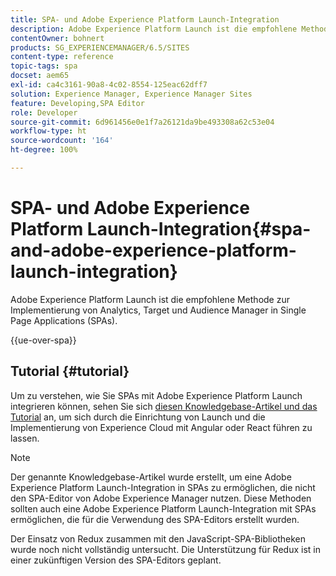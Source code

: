 ```yaml
---
title: SPA- und Adobe Experience Platform Launch-Integration
description: Adobe Experience Platform Launch ist die empfohlene Methode zur Implementierung von Analytics, Target und Audience Manager in SPAs.
contentOwner: bohnert
products: SG_EXPERIENCEMANAGER/6.5/SITES
content-type: reference
topic-tags: spa
docset: aem65
exl-id: ca4c3161-90a8-4c02-8554-125eac62dff7
solution: Experience Manager, Experience Manager Sites
feature: Developing,SPA Editor
role: Developer
source-git-commit: 6d961456e0e1f7a26121da9be493308a62c53e04
workflow-type: ht
source-wordcount: '164'
ht-degree: 100%

---
```



# SPA- und Adobe Experience Platform Launch-Integration{#spa-and-adobe-experience-platform-launch-integration}

Adobe Experience Platform Launch ist die empfohlene Methode zur Implementierung von Analytics, Target und Audience Manager in Single Page Applications (SPAs).

{{ue-over-spa}}

## Tutorial {#tutorial}

Um zu verstehen, wie Sie SPAs mit Adobe Experience Platform Launch integrieren können, sehen Sie sich [diesen Knowledgebase-Artikel und das Tutorial](https://experienceleague.adobe.com/docs/experience-manager-learn/sites/spa-editor/spa-editor-framework-feature-video-use.html?lang=de) an, um sich durch die Einrichtung von Launch und die Implementierung von Experience Cloud mit Angular oder React führen zu lassen.

>[!NOTE]
>
>Der genannte Knowledgebase-Artikel wurde erstellt, um eine Adobe Experience Platform Launch-Integration in SPAs zu ermöglichen, die nicht den SPA-Editor von Adobe Experience Manager nutzen. Diese Methoden sollten auch eine Adobe Experience Platform Launch-Integration mit SPAs ermöglichen, die für die Verwendung des SPA-Editors erstellt wurden.
>
>Der Einsatz von Redux zusammen mit den JavaScript-SPA-Bibliotheken wurde noch nicht vollständig untersucht. Die Unterstützung für Redux ist in einer zukünftigen Version des SPA-Editors geplant.
